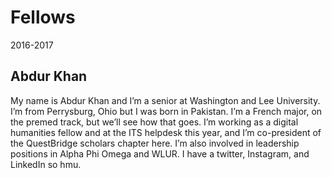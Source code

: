 # Fellows

2016-2017

## Abdur Khan

My name is Abdur Khan and I’m a senior at Washington and Lee University. I’m from Perrysburg, Ohio but I was born in Pakistan. I’m a French major, on the premed track, but we’ll see how that goes. I’m working as a digital humanities fellow and at the ITS helpdesk this year, and I’m co-president of the QuestBridge scholars chapter here. I’m also involved in leadership positions in Alpha Phi Omega and WLUR. I have a twitter, Instagram, and LinkedIn so hmu. 